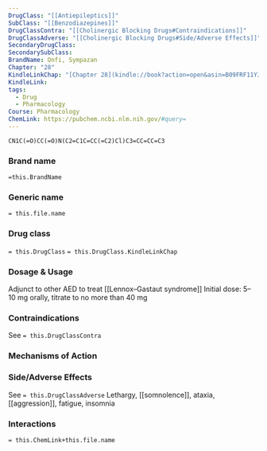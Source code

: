 ```yaml
---
DrugClass: "[[Antiepileptics]]"
SubClass: "[[Benzodiazepines]]"
DrugClassContra: "[[Cholinergic Blocking Drugs#Contraindications]]"
DrugClassAdverse: "[[Cholinergic Blocking Drugs#Side/Adverse Effects]]"
SecondaryDrugClass: 
SecondarySubClass: 
BrandName: Onfi, Sympazan
Chapter: "28"
KindleLinkChap: "[Chapter 28](kindle://book?action=open&asin=B09FRF11YJ&location=14677)"
KindleLink: 
tags:
  - Drug
  - Pharmacology
Course: Pharmacology
ChemLink: https://pubchem.ncbi.nlm.nih.gov/#query=
---
```

```smiles
CN1C(=O)CC(=O)N(C2=C1C=CC(=C2)Cl)C3=CC=CC=C3
```

### Brand name
`=this.BrandName`

### Generic name
`= this.file.name`

### Drug class 
`= this.DrugClass`
	`= this.DrugClass.KindleLinkChap`

### Dosage & Usage
Adjunct to other AED to treat [[Lennox–Gastaut syndrome]] 
Initial dose: 5– 10 mg orally, titrate to no more than 40 mg

### Contraindications
See `= this.DrugClassContra`

### Mechanisms of Action

### Side/Adverse Effects
See `= this.DrugClassAdverse`
Lethargy, [[somnolence]], ataxia, [[aggression]], fatigue, insomnia
### Interactions

`= this.ChemLink+this.file.name`

 
